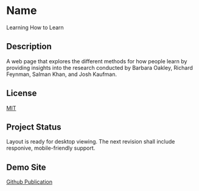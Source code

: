 # Name
Learning How to Learn

## Description
A web page that explores the different methods for how people learn by providing insights into the research conducted by Barbara Oakley, Richard Feynman, Salman Khan, and Josh Kaufman.

## License
[MIT](https://choosealicense.com/licenses/mit/)

## Project Status
Layout is ready for desktop viewing.  The next revision shall include responive, mobile-friendly support.

## Demo Site
[Github Publication]('https://sstivason.github.io/web_project_1/')
